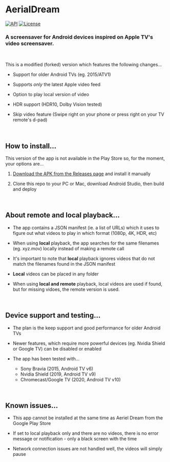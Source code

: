# AerialDream

[![API](https://img.shields.io/badge/API-23%2B-brightgreen.svg?style=flat)](https://android-arsenal.com/api?level=23)
[![License](https://img.shields.io/:license-gpl%20v3-brightgreen.svg?style=flat)](https://raw.githubusercontent.com/cachapa/AerialDream/master/LICENSE)

### A screensaver for Android devices inspired on Apple TV's video screensaver.

<br/>

This is a modified (forked) version which features the following changes...

- Support for older Android TVs (eg. 2015/ATV1)

- Supports *only* the latest Apple video feed

- Option to play local version of video

- HDR support (HDR10, Dolby Vision tested)

- Skip video feature (Swipe right on your phone or press right on your TV remote's d-pad)

<br/>

## How to install...

This version of the app is not available in the Play Store so, for the moment, your options are...

1. [Download the APK from the Releases page](https://github.com/theothernt/AerialDream/releases) and install it manually

2. Clone this repo to your PC or Mac, download Android Studio, then build and deploy

<br/>

## About remote and local playback...

- The app contains a JSON manifest (ie. a list of URLs) which it uses to figure out what videos to play in which format (1080p, 4K, HDR, etc)

- When using **local** playback, the app searches for the same filenames (eg. xyz.mov) locally instead of making a remote call

- It's important to note that **local** playback ignores videos that do not match the filenames found in the JSON manifest

- **Local** videos can be placed in any folder

- When using **local and remote** playback, local videos are used if found, but for missing vidoes, the remote version is used.

<br/>

## Device support and testing...

- The plan is the keep support and good performance for older Android TVs

- Newer features, which require more powerful devices (eg. Nvidia Shield or Google TV) can be disabled or enabled

- The app has been tested with...
  - Sony Bravia (2015, Android TV v6)
  - Nvidia Shield (2019, Android TV v9)
  - Chromecast/Google TV (2020, Android TV v10)

<br/>

## Known issues...

- This app cannot be installed at the same time as Aeriel Dream from the Google Play Store

- If set to local playback only and there are no videos, there is no error message or notification - only a black screen with the time

- Network connection issues are not handled well, the videos will simply pause
